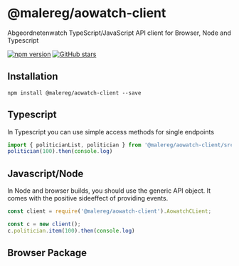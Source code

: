 # @malereg/aowatch-client

Abgeordnetenwatch TypeScript/JavaScript API client for Browser, Node and Typescript

[![npm version](https://badge.fury.io/js/%40malereg%2Faowatch-client.svg)](https://badge.fury.io/js/%40malereg%2Faowatch-client)
[![GitHub stars](https://img.shields.io/github/stars/maschinenlesbareregierung/aowatch-client.svg?style=social&label=Star&maxAge=2592000)](https://GitHub.com/maschinenlesbareregierung/aowatch-client/stargazers/)

## Installation

```
npm install @malereg/aowatch-client --save
```

## Typescript

In Typescript you can use simple access methods for single endpoints

```typescript
import { politicianList, politician } from '@malereg/aowatch-client/src/entities/entity.politician';
politician(100).then(console.log)
```

## Javascript/Node

In Node and browser builds, you should use the generic API object. It comes with the positive sideeffect of providing events.

```javascript
const client = require('@malereg/aowatch-client').AowatchCLient;

const c = new client();
c.politician.item(100).then(console.log)
```

## Browser Package